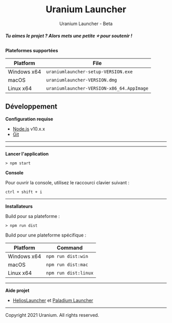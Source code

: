 <h1 align="center">Uranium Launcher</h1>

<p align="center">Uranium Launcher - Beta</p>

##### Tu aimes le projet ? Alors mets une petite ⭐ pour soutenir !

**Plateformes supportées**

| Platform | File |
| -------- | ---- |
| Windows x64 | `uraniumlauncher-setup-VERSION.exe` |
| macOS | `uraniumlauncher-VERSION.dmg` |
| Linux x64 | `uraniumlauncher-VERSION-x86_64.AppImage` |

## Développement

**Configuration requise**

* [Node.js][nodejs] v10.x.x
* [Git][git]

---

---

**Lancer l'application**

```console
> npm start
```

**Console**

Pour ouvrir la console, utilisez le raccourci clavier suivant :

```console
ctrl + shift + i
```

---

**Installateurs**

Build pour sa plateforme :

```console
> npm run dist
```

Build pour une plateforme spécifique :

| Platform    | Command              |
| ----------- | -------------------- |
| Windows x64 | `npm run dist:win`   |
| macOS       | `npm run dist:mac`   |
| Linux x64   | `npm run dist:linux` |

---
**Aide projet**

* [HeliosLauncher](https://github.com/dscalzi/HeliosLauncher) et [Paladium Launcher](https://github.com/terrainwax/Paladium-Launcher)

---
Copyright 2021 Uranium. All rights reserved.

[nodejs]: https://nodejs.org/en/ 'Node.js'
[git]: https://git-scm.com/ 'Git'
